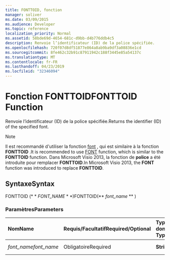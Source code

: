 ```yaml
---
title: FONTTOID, fonction
manager: soliver
ms.date: 03/09/2015
ms.audience: Developer
ms.topic: reference
localization_priority: Normal
ms.assetid: 58bde69d-4654-681c-d9bb-d4b776ddb4c5
description: Renvoie l’identificateur (ID) de la police spécifiée.
ms.openlocfilehash: 720f07d8df51877e864a8ab9ba9df3a08836e1cd
ms.sourcegitcommit: 8fe462c32b91c87911942c188f3445e85a54137c
ms.translationtype: MT
ms.contentlocale: fr-FR
ms.lasthandoff: 04/23/2019
ms.locfileid: "32346094"
---
```

# <a name="fonttoid-function"></a><span data-ttu-id="435fa-103">Fonction FONTTOID</span><span class="sxs-lookup"><span data-stu-id="435fa-103">FONTTOID Function</span></span>

<span data-ttu-id="435fa-104">Renvoie l’identificateur (ID) de la police spécifiée.</span><span class="sxs-lookup"><span data-stu-id="435fa-104">Returns the identifier (ID) of the specified font.</span></span>
  
> [!NOTE]
> <span data-ttu-id="435fa-105">Il est recommandé d'utiliser la fonction [font](font-function.md) , qui est similaire à la fonction **FONTTOID** .</span><span class="sxs-lookup"><span data-stu-id="435fa-105">It is recommended to use [FONT](font-function.md) function, which is similar to the **FONTTOID** function.</span></span> <span data-ttu-id="435fa-106">Dans Microsoft Visio 2013, la fonction de **police** a été introduite pour remplacer **FONTTOID**.</span><span class="sxs-lookup"><span data-stu-id="435fa-106">In Microsoft Visio 2013, the **FONT** function was introduced to replace **FONTTOID**.</span></span> 
  
## <a name="syntax"></a><span data-ttu-id="435fa-107">Syntaxe</span><span class="sxs-lookup"><span data-stu-id="435fa-107">Syntax</span></span>

<span data-ttu-id="435fa-108">FONTTOID (\* \* *FONT_NAME* \* \*)</span><span class="sxs-lookup"><span data-stu-id="435fa-108">FONTTOID(\*\* *font_name* \*\* )</span></span> 
  
### <a name="parameters"></a><span data-ttu-id="435fa-109">Paramètres</span><span class="sxs-lookup"><span data-stu-id="435fa-109">Parameters</span></span>

|<span data-ttu-id="435fa-110">**Nom**</span><span class="sxs-lookup"><span data-stu-id="435fa-110">**Name**</span></span>|<span data-ttu-id="435fa-111">**Requis/Facultatif**</span><span class="sxs-lookup"><span data-stu-id="435fa-111">**Required/Optional**</span></span>|<span data-ttu-id="435fa-112">**Type de données**</span><span class="sxs-lookup"><span data-stu-id="435fa-112">**Data Type**</span></span>|<span data-ttu-id="435fa-113">**Description**</span><span class="sxs-lookup"><span data-stu-id="435fa-113">**Description**</span></span>|
|:-----|:-----|:-----|:-----|
| <span data-ttu-id="435fa-114">_font_name_</span><span class="sxs-lookup"><span data-stu-id="435fa-114">_font_name_</span></span> <br/> |<span data-ttu-id="435fa-115">Obligatoire</span><span class="sxs-lookup"><span data-stu-id="435fa-115">Required</span></span>  <br/> |<span data-ttu-id="435fa-116">**String**</span><span class="sxs-lookup"><span data-stu-id="435fa-116">**String**</span></span> <br/> |<span data-ttu-id="435fa-117">Nom de la police.</span><span class="sxs-lookup"><span data-stu-id="435fa-117">The name of the font.</span></span>  <br/> |
   


